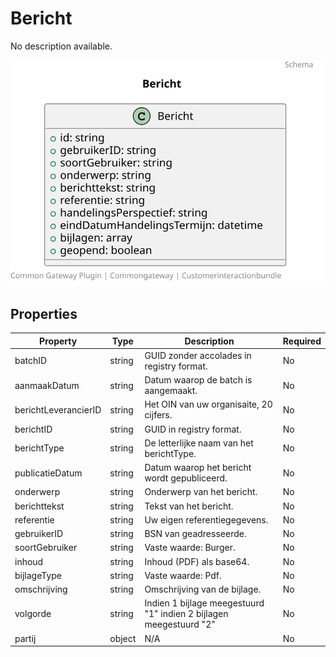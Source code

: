 # Bericht

No description available.

![Class Diagram](https://github.com/CommonGateway/CustomerInteractionBundle/blob/taak-object-changes-2/docs/schema/klant.bericht.svg)

## Properties

| Property | Type | Description | Required |
|----------|------|-------------|----------|
| batchID | string | GUID zonder accolades in registry format. | No |
| aanmaakDatum | string | Datum waarop de batch is aangemaakt. | No |
| berichtLeverancierID | string | Het OIN van uw organisaite, 20 cijfers. | No |
| berichtID | string | GUID in registry format. | No |
| berichtType | string | De letterlijke naam van het berichtType. | No |
| publicatieDatum | string | Datum waarop het bericht wordt gepubliceerd. | No |
| onderwerp | string | Onderwerp van het bericht. | No |
| berichttekst | string | Tekst van het bericht. | No |
| referentie | string | Uw eigen referentiegegevens. | No |
| gebruikerID | string | BSN van geadresseerde. | No |
| soortGebruiker | string | Vaste waarde: Burger. | No |
| inhoud | string | Inhoud (PDF) als base64. | No |
| bijlageType | string | Vaste waarde: Pdf. | No |
| omschrijving | string | Omschrijving van de bijlage. | No |
| volgorde | string | Indien 1 bijlage meegestuurd "1" indien 2 bijlagen meegestuurd "2" | No |
| partij | object | N/A | No |
